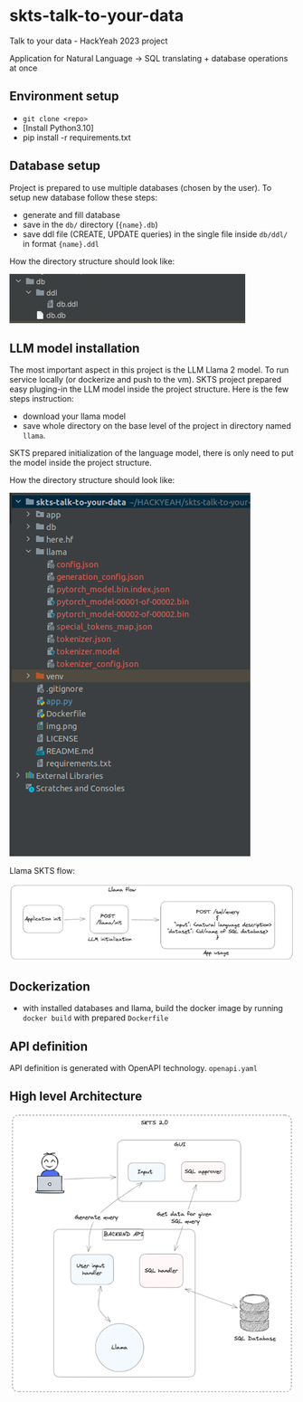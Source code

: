 # skts-talk-to-your-data

Talk to your data - HackYeah 2023 project

Application for Natural Language -> SQL translating + database operations at once

## Environment setup

- ``git clone <repo>``
- [Install Python3.10]
- pip install -r requirements.txt

## Database setup

Project is prepared to use multiple databases (chosen by the user). To setup new database follow these steps:

- generate and fill database
- save in the `db/` directory (`{name}.db`)
- save ddl file (CREATE, UPDATE queries) in the single file inside `db/ddl/` in format `{name}.ddl`

How the directory structure should look like:

![img_2.png](img_2.png)

## LLM model installation

The most important aspect in this project is the LLM Llama 2 model. To run service locally (or dockerize and push to the vm). SKTS project prepared easy pluging-in the LLM model inside the project structure. Here is the few steps instruction:
- download your llama model
- save whole directory on the base level of the project in directory named `llama`.

SKTS prepared initialization of the language model, there is only need to put the model inside the project structure.

How the directory structure should look like:

![img_1.png](img_1.png)

Llama SKTS flow:

![img_4.png](img_4.png)

## Dockerization

- with installed databases and llama, build the docker image by running `docker build` with prepared `Dockerfile`

## API definition

API definition is generated with OpenAPI technology. `openapi.yaml`
## High level Architecture

![img.png](img.png)